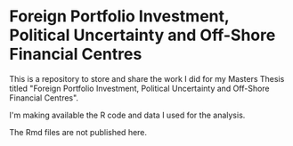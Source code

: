 # Foreign Portfolio Investment, Political Uncertainty and Off-Shore Financial Centres
This is a repository to store and share the work I did for my Masters Thesis titled "Foreign Portfolio Investment, Political Uncertainty and Off-Shore Financial Centres".

I'm making available the R code and data I used for the analysis.

The Rmd files are not published here.
